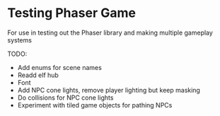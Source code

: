 # Testing Phaser Game  
For use in testing out the Phaser library and making multiple gameplay systems

TODO:
- Add enums for scene names
- Readd elf hub
- Font
- Add NPC cone lights, remove player lighting but keep masking
- Do collisions for NPC cone lights
- Experiment with tiled game objects for pathing NPCs

